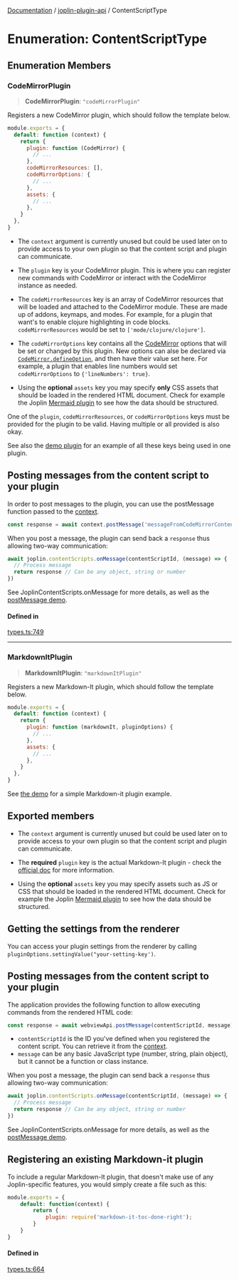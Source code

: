 [Documentation](../../packages.md) / [joplin-plugin-api](../index.md) / ContentScriptType

# Enumeration: ContentScriptType

## Enumeration Members

### CodeMirrorPlugin

> **CodeMirrorPlugin**: `"codeMirrorPlugin"`

Registers a new CodeMirror plugin, which should follow the template
below.

```javascript
module.exports = {
  default: function (context) {
    return {
      plugin: function (CodeMirror) {
        // ...
      },
      codeMirrorResources: [],
      codeMirrorOptions: {
        // ...
      },
      assets: {
        // ...
      },
    }
  },
}
```

- The `context` argument is currently unused but could be used later on
  to provide access to your own plugin so that the content script and
  plugin can communicate.

- The `plugin` key is your CodeMirror plugin. This is where you can
  register new commands with CodeMirror or interact with the CodeMirror
  instance as needed.

- The `codeMirrorResources` key is an array of CodeMirror resources that
  will be loaded and attached to the CodeMirror module. These are made up
  of addons, keymaps, and modes. For example, for a plugin that want's to
  enable clojure highlighting in code blocks. `codeMirrorResources` would
  be set to `['mode/clojure/clojure']`.

- The `codeMirrorOptions` key contains all the
  [CodeMirror](https://codemirror.net/doc/manual.html#config) options
  that will be set or changed by this plugin. New options can alse be
  declared via
  [`CodeMirror.defineOption`](https://codemirror.net/doc/manual.html#defineOption),
  and then have their value set here. For example, a plugin that enables
  line numbers would set `codeMirrorOptions` to `{'lineNumbers': true}`.

- Using the **optional** `assets` key you may specify **only** CSS assets
  that should be loaded in the rendered HTML document. Check for example
  the Joplin [Mermaid
  plugin](https://github.com/laurent22/joplin/blob/dev/packages/renderer/MdToHtml/rules/mermaid.ts)
  to see how the data should be structured.

One of the `plugin`, `codeMirrorResources`, or `codeMirrorOptions` keys
must be provided for the plugin to be valid. Having multiple or all
provided is also okay.

See also the [demo
plugin](https://github.com/laurent22/joplin/tree/dev/packages/app-cli/tests/support/plugins/codemirror_content_script)
for an example of all these keys being used in one plugin.

## Posting messages from the content script to your plugin

In order to post messages to the plugin, you can use the postMessage
function passed to the [context](../interfaces/ContentScriptContext.md).

```javascript
const response = await context.postMessage('messageFromCodeMirrorContentScript')
```

When you post a message, the plugin can send back a `response` thus
allowing two-way communication:

```javascript
await joplin.contentScripts.onMessage(contentScriptId, (message) => {
  // Process message
  return response // Can be any object, string or number
})
```

See JoplinContentScripts.onMessage for more details, as well as
the [postMessage
demo](https://github.com/laurent22/joplin/tree/dev/packages/app-cli/tests/support/plugins/post_messages).

#### Defined in

[types.ts:749](https://github.com/rxliuli/joplin-utils/blob/856dd8cbf75fe71932485581a99ca0e4ebcdd5e8/packages/joplin-plugin-api/src/types.ts#L749)

---

### MarkdownItPlugin

> **MarkdownItPlugin**: `"markdownItPlugin"`

Registers a new Markdown-It plugin, which should follow the template
below.

```javascript
module.exports = {
  default: function (context) {
    return {
      plugin: function (markdownIt, pluginOptions) {
        // ...
      },
      assets: {
        // ...
      },
    }
  },
}
```

See [the
demo](https://github.com/laurent22/joplin/tree/dev/packages/app-cli/tests/support/plugins/content_script)
for a simple Markdown-it plugin example.

## Exported members

- The `context` argument is currently unused but could be used later on
  to provide access to your own plugin so that the content script and
  plugin can communicate.

- The **required** `plugin` key is the actual Markdown-It plugin - check
  the [official doc](https://github.com/markdown-it/markdown-it) for more
  information.

- Using the **optional** `assets` key you may specify assets such as JS
  or CSS that should be loaded in the rendered HTML document. Check for
  example the Joplin [Mermaid
  plugin](https://github.com/laurent22/joplin/blob/dev/packages/renderer/MdToHtml/rules/mermaid.ts)
  to see how the data should be structured.

## Getting the settings from the renderer

You can access your plugin settings from the renderer by calling
`pluginOptions.settingValue("your-setting-key')`.

## Posting messages from the content script to your plugin

The application provides the following function to allow executing
commands from the rendered HTML code:

```javascript
const response = await webviewApi.postMessage(contentScriptId, message)
```

- `contentScriptId` is the ID you've defined when you registered the
  content script. You can retrieve it from the
  [context](../interfaces/ContentScriptContext.md).
- `message` can be any basic JavaScript type (number, string, plain
  object), but it cannot be a function or class instance.

When you post a message, the plugin can send back a `response` thus
allowing two-way communication:

```javascript
await joplin.contentScripts.onMessage(contentScriptId, (message) => {
  // Process message
  return response // Can be any object, string or number
})
```

See JoplinContentScripts.onMessage for more details, as well as
the [postMessage
demo](https://github.com/laurent22/joplin/tree/dev/packages/app-cli/tests/support/plugins/post_messages).

## Registering an existing Markdown-it plugin

To include a regular Markdown-It plugin, that doesn't make use of any
Joplin-specific features, you would simply create a file such as this:

```javascript
module.exports = {
    default: function(context) {
        return {
            plugin: require('markdown-it-toc-done-right');
        }
    }
}
```

#### Defined in

[types.ts:664](https://github.com/rxliuli/joplin-utils/blob/856dd8cbf75fe71932485581a99ca0e4ebcdd5e8/packages/joplin-plugin-api/src/types.ts#L664)
